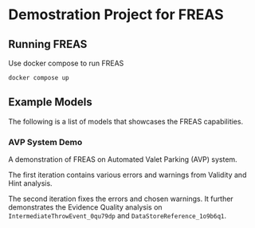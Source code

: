 # Demostration Project for FREAS

## Running FREAS
Use docker compose to run FREAS
```
docker compose up
```

## Example Models
The following is a list of models that showcases the FREAS capabilities.

### AVP System Demo
A demonstration of FREAS on Automated Valet Parking (AVP) system.

The first iteration contains various errors and warnings from Validity and Hint analysis.

The second iteration fixes the errors and chosen warnings. It further demonstrates the Evidence Quality analysis on `IntermediateThrowEvent_0qu79dp` and `DataStoreReference_1o9b6q1`.